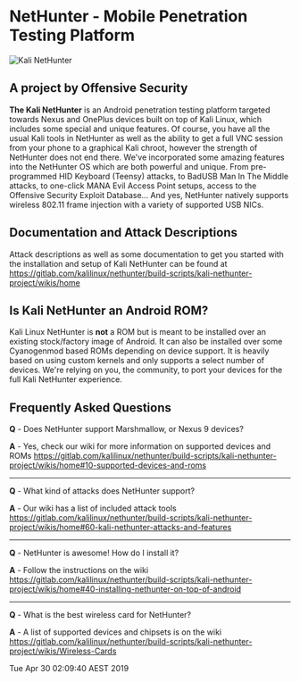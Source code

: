 # NetHunter - Mobile Penetration Testing Platform
![Kali NetHunter](https://gitlab.com/kalilinux/nethunter/build-scripts/kali-nethunter-project/raw/master/images/nethunter-git-logo.png)
## A project by Offensive Security
**The Kali NetHunter** is an Android penetration testing platform targeted towards Nexus and OnePlus devices built on top of Kali Linux, which includes some special and unique features. 
Of course, you have all the usual Kali tools in NetHunter as well as the ability to get a full VNC session from your phone to a graphical Kali chroot, however the strength of NetHunter does not end there. 
We've incorporated some amazing features into the NetHunter OS which are both powerful and unique. From pre-programmed HID Keyboard (Teensy) attacks, to BadUSB Man In The Middle attacks, to one-click MANA Evil Access Point setups, access to the Offensive Security Exploit Database... 
And yes, NetHunter natively supports wireless 802.11 frame injection with a variety of supported USB NICs.

## Documentation and Attack Descriptions
Attack descriptions as well as some documentation to get you started with the installation and setup of Kali NetHunter can be found at https://gitlab.com/kalilinux/nethunter/build-scripts/kali-nethunter-project/wikis/home

## Is Kali NetHunter an Android ROM?

Kali Linux NetHunter is **not** a ROM but is meant to be installed over an existing stock/factory image of Android. It can also be installed over some Cyanogenmod based ROMs depending on device support. It is heavily based on using custom kernels and only supports a select number of devices.
We're relying on you, the community, to port your devices for the full Kali NetHunter experience.

## Frequently Asked Questions
**Q** - Does NetHunter support Marshmallow, or Nexus 9 devices?

**A** - Yes, check our wiki for more information on supported devices and ROMs https://gitlab.com/kalilinux/nethunter/build-scripts/kali-nethunter-project/wikis/home#10-supported-devices-and-roms
<hr>

**Q** - What kind of attacks does NetHunter support?

**A** - Our wiki has a list of included attack tools https://gitlab.com/kalilinux/nethunter/build-scripts/kali-nethunter-project/wikis/home#60-kali-nethunter-attacks-and-features
<hr>

**Q** - NetHunter is awesome! How do I install it?

**A** - Follow the instructions on the wiki https://gitlab.com/kalilinux/nethunter/build-scripts/kali-nethunter-project/wikis/home#40-installing-nethunter-on-top-of-android
<hr>

**Q** - What is the best wireless card for NetHunter?

**A** - A list of supported devices and chipsets is on the wiki https://gitlab.com/kalilinux/nethunter/build-scripts/kali-nethunter-project/wikis/Wireless-Cards

Tue Apr  30 02:09:40 AEST 2019

